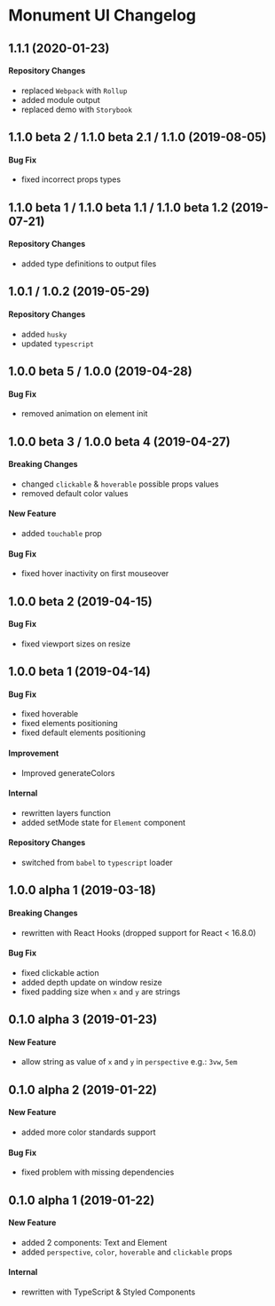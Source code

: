 # Monument UI Changelog

## 1.1.1 (2020-01-23)

#### Repository Changes

- replaced `Webpack` with `Rollup`
- added module output
- replaced demo with `Storybook`

## 1.1.0 beta 2 / 1.1.0 beta 2.1 / 1.1.0 (2019-08-05)

#### Bug Fix

- fixed incorrect props types

## 1.1.0 beta 1 / 1.1.0 beta 1.1 / 1.1.0 beta 1.2 (2019-07-21)

#### Repository Changes

- added type definitions to output files

## 1.0.1 / 1.0.2 (2019-05-29)

#### Repository Changes

- added `husky`
- updated `typescript`

## 1.0.0 beta 5 / 1.0.0 (2019-04-28)

#### Bug Fix

- removed animation on element init

## 1.0.0 beta 3 / 1.0.0 beta 4 (2019-04-27)

#### Breaking Changes

- changed `clickable` & `hoverable` possible props values
- removed default color values

#### New Feature

- added `touchable` prop

#### Bug Fix

- fixed hover inactivity on first mouseover

## 1.0.0 beta 2 (2019-04-15)

#### Bug Fix

- fixed viewport sizes on resize

## 1.0.0 beta 1 (2019-04-14)

#### Bug Fix

- fixed hoverable
- fixed elements positioning
- fixed default elements positioning

#### Improvement

- Improved generateColors

#### Internal

- rewritten layers function
- added setMode state for `Element` component

#### Repository Changes

- switched from `babel` to `typescript` loader

## 1.0.0 alpha 1 (2019-03-18)

#### Breaking Changes

- rewritten with React Hooks (dropped support for React < 16.8.0)

#### Bug Fix

- fixed clickable action
- added depth update on window resize
- fixed padding size when `x` and `y` are strings

## 0.1.0 alpha 3 (2019-01-23)

#### New Feature

- allow string as value of `x` and `y` in `perspective` e.g.: `3vw`, `5em`

## 0.1.0 alpha 2 (2019-01-22)

#### New Feature

- added more color standards support

#### Bug Fix

- fixed problem with missing dependencies

## 0.1.0 alpha 1 (2019-01-22)

#### New Feature

- added 2 components: Text and Element
- added `perspective`, `color`, `hoverable` and `clickable` props

#### Internal

- rewritten with TypeScript & Styled Components
